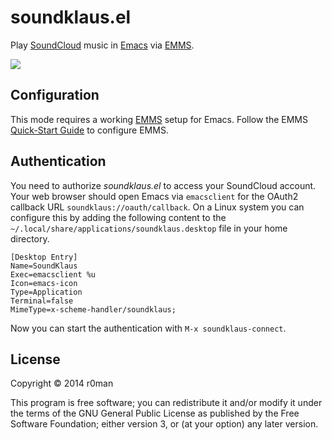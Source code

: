# soundklaus.el

Play [SoundCloud](https://soundcloud.com) music in [Emacs](http://www.gnu.org/software/emacs/) via [EMMS](http://www.gnu.org/software/emms).

![](http://imgs.xkcd.com/comics/techno.png)

## Configuration

This mode requires a working [EMMS](http://www.gnu.org/software/emms) setup for Emacs. Follow the EMMS [Quick-Start Guide](http://www.gnu.org/software/emms/quickstart.html) to configure EMMS.

## Authentication

You need to authorize *soundklaus.el* to access your SoundCloud account. Your web browser should open Emacs via `emacsclient` for the OAuth2 callback URL  `soundklaus://oauth/callback`. On a Linux system you can configure this by adding the following content to the  `~/.local/share/applications/soundklaus.desktop` file in your home directory.

	[Desktop Entry]
	Name=SoundKlaus
	Exec=emacsclient %u
	Icon=emacs-icon
	Type=Application
	Terminal=false
	MimeType=x-scheme-handler/soundklaus;

Now you can start the authentication with `M-x soundklaus-connect`.

## License

Copyright © 2014 r0man

This program is free software; you can redistribute it and/or modify
it under the terms of the GNU General Public License as published by
the Free Software Foundation; either version 3, or (at your option)
any later version.
